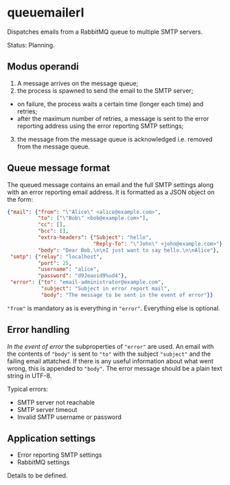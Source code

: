 queuemailerl
============

Dispatches emails from a RabbitMQ queue to multiple SMTP servers.

Status: Planning.

Modus operandi
--------------

1. A message arrives on the message queue;
2. the process is spawned to send the email to the SMTP server;
  * on failure, the process waits a certain time (longer each time) and retries;
  * after the maximum number of retries, a message is sent to the error reporting
    address using the error reporting SMTP settings;
3. the message from the message queue is acknowledged i.e. removed from the
   message queue.

Queue message format
--------------------

The queued message contains an email and the full SMTP settings along with an
error reporting email address. It is formatted as a JSON object on the form:

```JSON
{"mail": {"from": "\"Alice\" <alice@example.com>",
          "to": ["\"Bob\" <bob@example.com>"],
          "cc": [],
          "bcc": [],
          "extra-headers": {"Subject": "hello",
                            "Reply-To": "\"John\" <john@example.com>"},
          "body": "Dear Bob,\n\nI just want to say hello.\n\nAlice"},
 "smtp": {"relay": "localhost",
          "port": 25,
          "username": "alice",
          "password": "d9Jeaoid9%ud4"},
 "error": {"to": "email-administrator@example.com",
           "subject": "Subject in error report mail",
           "body": "The message to be sent in the event of error"}}
```

`"from"` is mandatory as is everything in `"error"`. Everything else is
optional.

Error handling
--------------

*In the event of error* the subproperties of `"error"` are used. An email with
the contents of `"body"` is sent to `"to"` with the
subject `"subject"` and the failing email attatched. If there is any
useful information about what went wrong, this is appended to
`"body"`. The error message should be a plain text string in UTF-8.

Typical errors:

* SMTP server not reachable
* SMTP server timeout
* Invalid SMTP username or password

Application settings
--------------------

* Error reporting SMTP settings
* RabbitMQ settings

Details to be defined.
